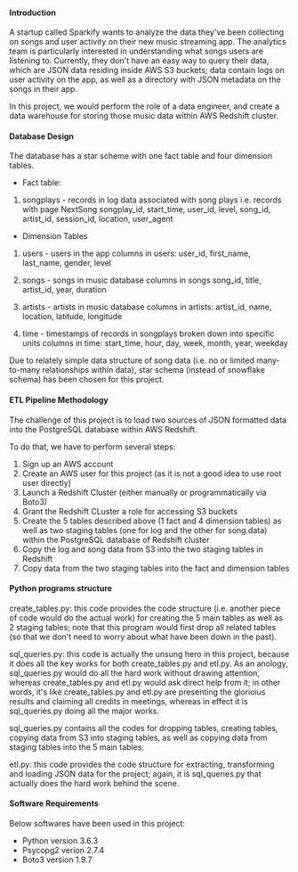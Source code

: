 #### Introduction

A startup called Sparkify wants to analyze the data they've been collecting on songs and user activity on their new music streaming app. The analytics team is particularly interested in understanding what songs users are listening to. Currently, they don't have an easy way to query their data, which are JSON data residing inside AWS S3 buckets; data contain logs on user activity on the app, as well as a directory with JSON metadata on the songs in their app.

In this project, we would perform the role of a data engineer, and create a data warehouse for storing those music data within AWS Redshift cluster.



#### Database Design

The database has a star scheme with one fact table and four dimension tables.

* Fact table: 
1. songplays - records in log data associated with song plays i.e. records with page NextSong
   songplay_id, start_time, user_id, level, song_id, artist_id, session_id, location, user_agent


* Dimension Tables
1. users - users in the app
   columns in users: user_id, first_name, last_name, gender, level

2. songs - songs in music database
   columns in songs song_id, title, artist_id, year, duration

3. artists - artists in music database
   columns in artists: artist_id, name, location, latitude, longitude

4. time - timestamps of records in songplays broken down into specific units
   columns in time: start_time, hour, day, week, month, year, weekday


Due to relately simple data structure of song data (i.e. no or limited many-to-many relationships within data), star schema (instead of snowflake schema) has been chosen for this project.



#### ETL Pipeline Methodology

The challenge of this project is to load two sources of JSON formatted data into the PostgreSQL database within AWS Redshift. 

To do that, we have to perform several steps:

1. Sign up an AWS account
2. Create an AWS user for this project (as it is not a good idea to use root user directly)
3. Launch a Redshift Cluster (either manually or programmatically via Boto3)
4. Grant the Redshift CLuster a role for accessing S3 buckets
5. Create the 5 tables described above (1 fact and 4 dimension tables) as well as two staging tables (one for log and the other for song data) within the PostgreSQL database of Redshift cluster
6. Copy the log and song data from S3 into the two staging tables in Redshift
7. Copy data from the two staging tables into the fact and dimension tables



#### Python programs structure

create_tables.py: this code provides the code structure (i.e. another piece of code would do the actual work) for creating the 5 main tables as well as 2 staging tables; note that this program would first drop all related tables (so that we don't need to worry about what have been down in the past).

sql_queries.py: this code is actually the unsung hero in this project, because it does all the key works for both create_tables.py and etl.py. As an anology, sql_queries.py would do all the hard work without drawing attention, whereas create_tables.py and etl.py would ask direct help from it; in other words, it's like create_tables.py and etl.py are presenting the glorioius results and claiming all credits in meetings, whereas in effect it is sql_queries.py doing all the major works.

sql_queries.py contains all the codes for dropping tables, creating tables, copying data from S3 into staging tables, as well as copying data from staging tables into the 5 main tables.

etl.py: this code provides the code structure for extracting, transforming and loading JSON data for the project; again, it is sql_queries.py that actually does the hard work behind the scene.



#### Software Requirements

Below softwares have been used in this project:

* Python version 3.6.3 
* Psycopg2 verion 2.7.4 
* Boto3 version 1.9.7
